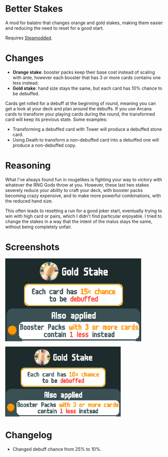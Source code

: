 # Better Stakes
A mod for balatro that changes orange and gold stakes, making them easier and reducing the need to reset for a good start.

Requires [Steamodded](https://github.com/Steamopollys/Steamodded).

# Changes

- **Orange stake**: booster packs keep their base cost instead of scaling with ante, however each booster that has 3 or more cards contains one less instead.
- **Gold stake**: hand size stays the same, but each card has 10% chance to be debuffed.

Cards get rolled for a debuff at the beginning of round, meaning you can get a look at your deck and plan around the debuffs. If you use Arcana cards to transform your playing cards during the round, the transformed card will keep its previous state. Some examples: 

- Transforming a debuffed card with Tower will produce a debuffed stone card.
- Using Death to transform a non-debuffed card into a debuffed one will produce a non-debuffed copy.

# Reasoning
What I've always found fun in rougelikes is fighting your way to victory with whatever the RNG Gods throw at you. However, these last two stakes severely reduce your ability to craft your deck, with booster packs becoming crazy expensive, and to make more powerful combinations, with the reduced hand size.

This often leads to resetting a run for a good joker start, eventually trying to win with high card or pairs, which I didn't find particular enjoyable. I tried to change the stakes in a way that the intent of the malus stays the same, without being completely unfair.

# Screenshots
![Description](Screenshots/description.png)

![Debuffs](Screenshots/debuffs.png)

# Changelog
- Changed debuff chance from 25% to 10%.